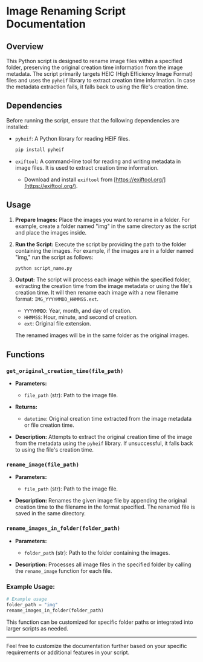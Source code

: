 # Image Renaming Script Documentation

## Overview

This Python script is designed to rename image files within a specified folder, preserving the original creation time information from the image metadata. The script primarily targets HEIC (High Efficiency Image Format) files and uses the `pyheif` library to extract creation time information. In case the metadata extraction fails, it falls back to using the file's creation time.

## Dependencies

Before running the script, ensure that the following dependencies are installed:

- `pyheif`: A Python library for reading HEIF files.
  ```bash
  pip install pyheif
  ```

- `exiftool`: A command-line tool for reading and writing metadata in image files. It is used to extract creation time information.
  - Download and install `exiftool` from [https://exiftool.org/](https://exiftool.org/).

## Usage

1. **Prepare Images:**
   Place the images you want to rename in a folder. For example, create a folder named "img" in the same directory as the script and place the images inside.

2. **Run the Script:**
   Execute the script by providing the path to the folder containing the images. For example, if the images are in a folder named "img," run the script as follows:
   ```bash
   python script_name.py
   ```

3. **Output:**
   The script will process each image within the specified folder, extracting the creation time from the image metadata or using the file's creation time. It will then rename each image with a new filename format: `IMG_YYYYMMDD_HHMMSS.ext`.

   - `YYYYMMDD`: Year, month, and day of creation.
   - `HHMMSS`: Hour, minute, and second of creation.
   - `ext`: Original file extension.

   The renamed images will be in the same folder as the original images.

## Functions

### `get_original_creation_time(file_path)`

- **Parameters:**
  - `file_path` (str): Path to the image file.

- **Returns:**
  - `datetime`: Original creation time extracted from the image metadata or file creation time.

- **Description:**
  Attempts to extract the original creation time of the image from the metadata using the `pyheif` library. If unsuccessful, it falls back to using the file's creation time.

### `rename_image(file_path)`

- **Parameters:**
  - `file_path` (str): Path to the image file.

- **Description:**
  Renames the given image file by appending the original creation time to the filename in the format specified. The renamed file is saved in the same directory.

### `rename_images_in_folder(folder_path)`

- **Parameters:**
  - `folder_path` (str): Path to the folder containing the images.

- **Description:**
  Processes all image files in the specified folder by calling the `rename_image` function for each file.

### Example Usage:

```python
# Example usage
folder_path = "img"
rename_images_in_folder(folder_path)
```

This function can be customized for specific folder paths or integrated into larger scripts as needed.

---

Feel free to customize the documentation further based on your specific requirements or additional features in your script.
